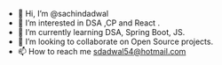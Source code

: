 - 👋 Hi, I’m @sachindadwal
- 👀 I’m interested in DSA ,CP and React .
- 🌱 I’m currently learning DSA, Spring Boot, JS.
- 💞️ I’m looking to collaborate on Open Source projects.
- 📫 How to reach me sdadwal54@hotmail.com

<!---
sachindadwal/sachindadwal is a ✨ special ✨ repository because its `README.md` (this file) appears on your GitHub profile.
You can click the Preview link to take a look at your changes.
--->
